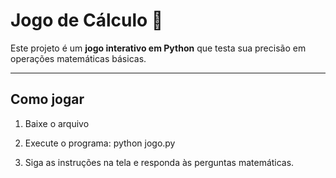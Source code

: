 # Jogo de Cálculo 🧮

Este projeto é um **jogo interativo em Python** que testa sua precisão em operações matemáticas básicas.

---

##  Como jogar

1. Baixe o arquivo

2. Execute o programa:
   python jogo.py

3. Siga as instruções na tela e responda às perguntas matemáticas.
